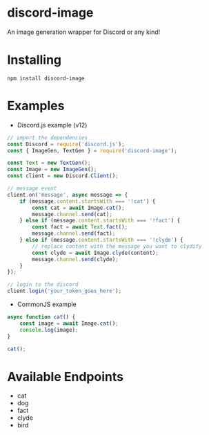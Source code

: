 # discord-image
An image generation wrapper for Discord or any kind!

# Installing
```npm install discord-image```

# Examples
- Discord.js example (v12)
```js
// import the dependencies
const Discord = require('discord.js');
const { ImageGen, TextGen } = require('discord-image');

const Text = new TextGen();
const Image = new ImageGen();
const client = new Discord.Client();

// message event
client.on('message', async message => {
	if (message.content.startsWith === '!cat') {
		const cat = await Image.cat();
		message.channel.send(cat);
	} else if (message.content.startsWith === '!fact') {
		const fact = await Text.fact();
		message.channel.send(fact);
	} else if (message.content.startsWith === '!clyde') {
		// replace content with the message you want to clydify
		const clyde = await Image.clyde(content);
		message.channel.send(clyde);
	}
});

// login to the discord
client.login('your_token_goes_here');
```
- CommonJS example
```js
async function cat() {
	const image = await Image.cat();
	console.log(image);
}

cat();
```

# Available Endpoints
- cat
- dog
- fact
- clyde
- bird